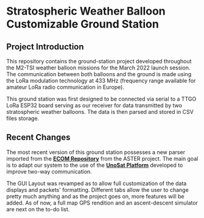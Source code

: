 # Stratospheric Weather Balloon Customizable Ground Station

## Project Introduction

This repository contains the ground-station project developed throughout 
the M2-TSI weather balloon missions for the March 2022 launch session. 
The communication between both balloons and the ground is made using the LoRa 
modulation technology at 433 MHz (frequency range available for amateur LoRa 
radio communication in Europe).

This ground station was first designed to be connected via serial to a TTGO LoRa ESP32 board 
serving as our receiver for data transmitted by two stratospheric weather balloons. The data 
is then parsed and stored in CSV files storage.

## Recent Changes

The most recent version of this ground station possesses a new parser imported from the 
**[ECOM Repository](https://gitlab.com/team-aster/software/ecom)** from the ASTER project. 
The main goal is to adapt our system to the use of the 
**[UnoSat Platform](https://github.com/Abestanis/UnoSat)** developed to improve two-way communication.

The GUI Layout was revamped as to allow full customization of the data displays and packets' formatting. 
Different tabs allow the user to change pretty much anything and as the project goes on, more features 
will be added. As of now, a full map GPS rendition and an ascent-descent simulator are next on the to-do list.

